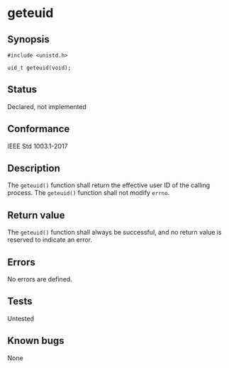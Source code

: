 # geteuid

## Synopsis

`#include <unistd.h>`

`uid_t geteuid(void);`

## Status

Declared, not implemented

## Conformance

IEEE Std 1003.1-2017

## Description

The `geteuid()` function shall return the effective user ID of the calling process. The `geteuid()` function shall not
modify `errno`.

## Return value

The `geteuid()` function shall always be successful, and no return value is reserved to indicate an error.

## Errors

No errors are defined.

## Tests

Untested

## Known bugs

None
